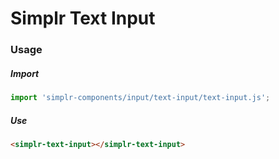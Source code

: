 # Simplr Text Input

### Usage

##### Import
```js
import 'simplr-components/input/text-input/text-input.js';
```

##### Use
```html
<simplr-text-input></simplr-text-input>
```

